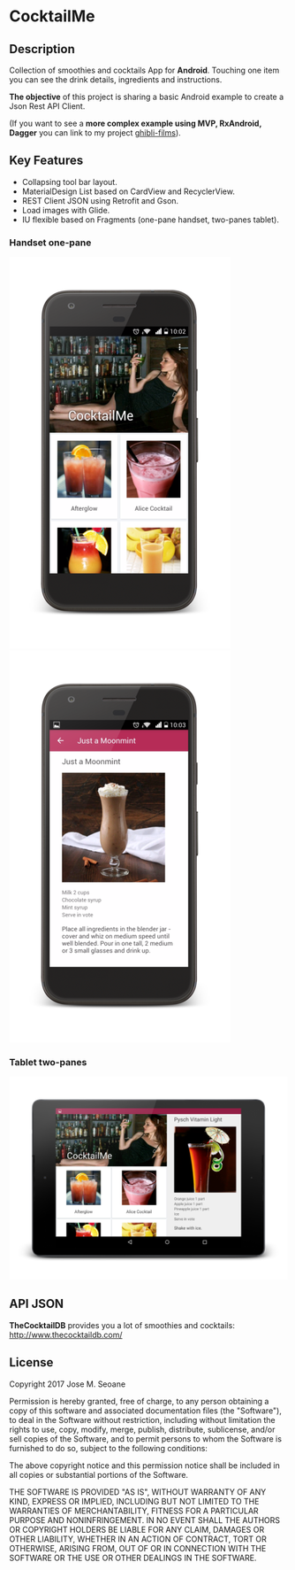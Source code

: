 # CocktailMe

## Description
Collection of smoothies and cocktails App for **Android**.
Touching one item you can see the drink details, ingredients and instructions.

**The objective** of this project is sharing a basic Android example to create a Json Rest API Client.  

(If you want to see a **more complex example using MVP, RxAndroid, Dagger** you can link to my project [ghibli-films](https://github.com/txemasv/ghibli-films)).

## Key Features
- Collapsing tool bar layout.
- MaterialDesign List based on CardView and RecyclerView. 
- REST Client JSON using Retrofit and Gson.
- Load images with Glide.
- IU flexible based on Fragments (one-pane handset, two-panes tablet).

### Handset one-pane
![handset01](https://github.com/txemasv/cocktail-me/blob/master/screenshot/onepane01.png)
![handset02](https://github.com/txemasv/cocktail-me/blob/master/screenshot/onepane02.png)

### Tablet two-panes
![twopanes](https://github.com/txemasv/cocktail-me/blob/master/screenshot/twopanes.png)

## API JSON
**TheCocktailDB** provides you a lot of smoothies and cocktails: http://www.thecocktaildb.com/

## License
Copyright 2017 Jose M. Seoane

Permission is hereby granted, free of charge, to any person obtaining a copy of this software and associated documentation files (the "Software"), to deal in the Software without restriction, including without limitation the rights to use, copy, modify, merge, publish, distribute, sublicense, and/or sell copies of the Software, and to permit persons to whom the Software is furnished to do so, subject to the following conditions:

The above copyright notice and this permission notice shall be included in all copies or substantial portions of the Software.

THE SOFTWARE IS PROVIDED "AS IS", WITHOUT WARRANTY OF ANY KIND, EXPRESS OR IMPLIED, INCLUDING BUT NOT LIMITED TO THE WARRANTIES OF MERCHANTABILITY, FITNESS FOR A PARTICULAR PURPOSE AND NONINFRINGEMENT. IN NO EVENT SHALL THE AUTHORS OR COPYRIGHT HOLDERS BE LIABLE FOR ANY CLAIM, DAMAGES OR OTHER LIABILITY, WHETHER IN AN ACTION OF CONTRACT, TORT OR OTHERWISE, ARISING FROM, OUT OF OR IN CONNECTION WITH THE SOFTWARE OR THE USE OR OTHER DEALINGS IN THE SOFTWARE.
